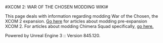 #XCOM 2: WAR OF THE CHOSEN MODDING WIKI#

This page deals with information regarding modding War of the Chosen, the XCOM 2 expansion. [Go here](https://www.reddit.com/r/xcom2mods/wiki/index/vanilla_modding) for articles about modding pre-expansion XCOM 2.
For articles about modding Chimera Squad specifically, [go here.](https://www.reddit.com/r/xcom2mods/wiki/index/cs_modding)

Powered by Unreal Engine 3 :: Version 845.120.
